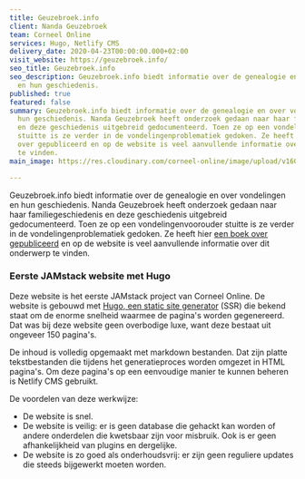 ```yaml
---
title: Geuzebroek.info
client: Nanda Geuzebroek
team: Corneel Online
services: Hugo, Netlify CMS
delivery_date: 2020-04-23T00:00:00.000+02:00
visit_website: https://geuzebroek.info/
seo_title: Geuzebroek.info
seo_description: Geuzebroek.info biedt informatie over de genealogie en over vondelingen
  en hun geschiedenis.
published: true
featured: false
summary: Geuzebroek.info biedt informatie over de genealogie en over vondelingen en
  hun geschiedenis. Nanda Geuzebroek heeft onderzoek gedaan naar haar familiegeschiedenis
  en deze geschiedenis uitgebreid gedocumenteerd. Toen ze op een vondelingenvoorouder
  stuitte is ze verder in de vondelingenproblematiek gedoken. Ze heeft hier een boek
  over gepubliceerd en op de website is veel aanvullende informatie over dit onderwerp
  te vinden.
main_image: https://res.cloudinary.com/corneel-online/image/upload/v1603191067/corneel/geuzebroek_jhgwsx.jpg

---
```

Geuzebroek.info biedt informatie over de genealogie en over vondelingen en hun geschiedenis. Nanda Geuzebroek heeft onderzoek gedaan naar haar familiegeschiedenis en deze geschiedenis uitgebreid gedocumenteerd. Toen ze op een vondelingenvoorouder stuitte is ze verder in de vondelingenproblematiek gedoken. Ze heeft hier [een boek over gepubliceerd](https://verloren.nl/boeken/2086/257/28632/sociaal-economisch/vondelingen) en op de website is veel aanvullende informatie over dit onderwerp te vinden.

### Eerste JAMstack website met Hugo

Deze website is het eerste JAMstack project van Corneel Online. De website is gebouwd met [Hugo, een static site generator](https://gohugo.io/ "Hugo - The world’s fastest framework for building websites") (SSR) die bekend staat om de enorme snelheid waarmee de pagina's worden gegenereerd. Dat was bij deze website geen overbodige luxe, want deze bestaat uit ongeveer 150 pagina's.

De inhoud is volledig opgemaakt met markdown bestanden. Dat zijn platte tekstbestanden die tijdens het generatieproces worden omgezet in HTML pagina's. Om deze pagina's op een eenvoudige manier te kunnen beheren is Netlify CMS gebruikt.

De voordelen van deze werkwijze:

* De website is snel.
* De website is veilig: er is geen database die gehackt kan worden of andere onderdelen die kwetsbaar zijn voor misbruik. Ook is er geen afhankelijkheid van plugins en dergelijke.
* De website is zo goed als onderhoudsvrij: er zijn geen reguliere updates die steeds bijgewerkt moeten worden.